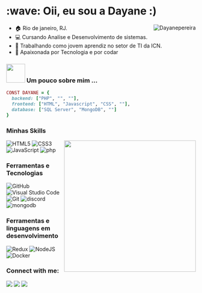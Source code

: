 <h1 align="left" id="macropower-title">:wave: Oii, eu sou a Dayane :)</h1>

<a href="#dereknguyen269-title">
  <img src="https://github-readme-stats.vercel.app/api/top-langs/?username=Dayanepereira&layout=donut&theme=catppuccin_mocha" alt="Dayanepereira" align="right" />
</a>

- :house: Rio de janeiro, RJ.
- :computer: Cursando Analíse e Desenvolvimento de sistemas.
- :handbag: Trabalhando como jovem aprendiz no setor de TI da ICN.
- :blue_heart:  Apaixonada por Tecnologia e por codar

### <img src="https://user-images.githubusercontent.com/74038190/216649426-0c2ee152-84d8-4707-85c4-27a378d2f78a.gif" width="50"> Um pouco sobre mim ... 

```ruby
CONST DAYANE = {
  backend: ["PHP", "", ""],
  frontend: ["HTML", "Javascript", "CSS", ""],
  database: ["SQL Server", "MongoDB", ""]
}
```

### Minhas Skills 

<a>
  <img src="https://user-images.githubusercontent.com/74038190/212750996-938b257b-266c-45a7-9af7-655341c0f58b.gif" align="right" width="350" />
</a>

![HTML5](https://img.shields.io/badge/-HTML5-E34F26?style=for-the-badge&logo=html5&logoColor=white)
![CSS3](https://img.shields.io/badge/css3-%231572B6.svg?style=for-the-badge&logo=css3&logoColor=white)
![JavaScript](https://img.shields.io/badge/javascript-%23323330.svg?style=for-the-badge&logo=javascript&logoColor=%23F7DF1E)
![php](https://img.shields.io/badge/php-%23593d88.svg?style=for-the-badge&logo=php&logoColor=white)


### Ferramentas e Tecnologias

![GitHub](https://img.shields.io/badge/github-%23121011.svg?style=for-the-badge&logo=github&logoColor=white)
![Visual Studio Code](https://img.shields.io/badge/Visual%20Studio%20Code-0078d7.svg?style=for-the-badge&logo=visual-studio-code&logoColor=white)
![Git](https://img.shields.io/badge/-Git-F05032?style=for-the-badge&logo=git&logoColor=white)
![discord](https://img.shields.io/badge/discord-%23646CFF.svg?style=for-the-badge&logo=discord&logoColor=white)
![mongodb](https://img.shields.io/badge/mongodb-%2335495e.svg?style=for-the-badge&logo=mongodb&logoColor=%234FC08D)


### Ferramentas e linguagens em desenvolvimento

![Redux](https://img.shields.io/badge/redux-%23593d88.svg?style=for-the-badge&logo=redux&logoColor=white)
![NodeJS](https://img.shields.io/badge/node.js-6DA55F?style=for-the-badge&logo=node.js&logoColor=white)
![Docker](https://img.shields.io/badge/-Docker-46a2f1?style=for-the-badge&logo=docker&logoColor=white)

<h3 align="left">Connect with me:</h3>
<div> 
  <a href="https://instagram.com/iamdayanep" target="_blank"><img src="https://img.shields.io/badge/-Instagram-%23E4405F?style=for-the-badge&logo=instagram&logoColor=white" target="_blank"></a>
  <a href = "mailto:pdayane2734@gmail.com"><img src="https://img.shields.io/badge/-Gmail-%23333?style=for-the-badge&logo=gmail&logoColor=white" target="_blank"></a>
 <a href = (https://img.shields.io/badge/React%20Hook%20Form-%23EC5990.svg?style=for-the-badge&logo=reacthookform&logoColor=white)></a>
  <a href="https://www.linkedin.com/in/dayane-herculano-pereira-18" target="_blank"><img src="https://img.shields.io/badge/-LinkedIn-%230077B5?style=for-the-badge&logo=linkedin&logoColor=white" target="_blank"></a> 
  
</div>

